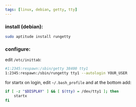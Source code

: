 ```yaml
---
tags: [linux, debian, getty, tty]
---
```


### install (debian):

```bash
sudo aptitude install rungetty
```

### configure:

edit `/etc/inittab`:

```bash
#1:2345:respawn:/sbin/getty 38400 tty1
1:2345:respawn:/sbin/rungetty tty1 --autologin YOUR_USER
```

for startx on login, edit `~/.bash_profile` and at the bottom add:

```bash
if [ -z "$DISPLAY" ] && [ $(tty) = /dev/tty1 ]; then
	startx
fi
```
